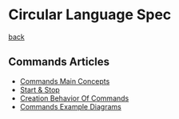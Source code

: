 Circular Language Spec
======================

[back](..)

Commands Articles
-----------------

- [Commands Main Concepts](commands-main-concepts.md)
- [Start & Stop](start-and-stop.md)
- [Creation Behavior Of Commands](creation-behavior-of-commands.md)
- [Commands Example Diagrams](commands-example-diagrams.md)